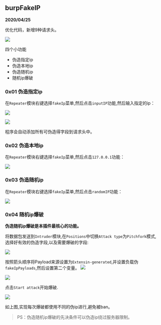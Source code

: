 ## burpFakeIP

**2020/04/25**

优化代码，新增9种请求头。


![](https://github.com/TheKingOfDuck/BurpFakeIP/blob/master/images/15597179485863.png)



四个小功能

* 伪造指定ip
* 伪造本地ip
* 伪造随机ip
* 随机ip爆破

### 0x01 伪造指定ip

在`Repeater`模块右键选择`fakeIp`菜单,然后点击`inputIP`功能,然后输入指定的ip：

![](https://github.com/TheKingOfDuck/BurpFakeIP/blob/master/images/15597184839805.png)


![](https://github.com/TheKingOfDuck/BurpFakeIP/blob/master/images/15597185444300.png)

程序会自动添加所有可伪造得字段到请求头中。

### 0x02 伪造本地ip

在`Repeater`模块右键选择`fakeIp`菜单,然后点击`127.0.0.1`功能：

![](https://github.com/TheKingOfDuck/BurpFakeIP/blob/master/images/15597186627939.png)

### 0x03 伪造随机ip

在`Repeater`模块右键选择`fakeIp`菜单,然后点击`randomIP`功能：

![](https://github.com/TheKingOfDuck/BurpFakeIP/blob/master/images/15597187304576.png)


### 0x04 随机ip爆破

**伪造随机ip爆破是本插件最核心的功能。**

将数据包发送到`Intruder`模块,在`Positions`中切换`Attack type`为`Pitchfork`模式,选择好有效的伪造字段,以及需要爆破的字段:

![](https://github.com/TheKingOfDuck/BurpFakeIP/blob/master/images/15597190596991.png)

按照箭头顺序将Payload来源设置为`Extensin-generated`,并设置负载伪`fakeIpPayloads`,然后设置第二个变量。
![](https://github.com/TheKingOfDuck/BurpFakeIP/blob/master/images/15597191239161.png)


![](https://github.com/TheKingOfDuck/BurpFakeIP/blob/master/images/15597192426317.png)

点击`Start attack`开始爆破.

![](https://github.com/TheKingOfDuck/BurpFakeIP/blob/master/images/15597193222287.png)

如上图,实现每次爆破都使用不同的伪ip进行,避免被ban。

> PS：伪造随机ip爆破的先决条件可以伪造ip绕过服务器限制。

